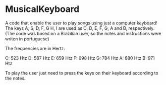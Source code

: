 # MusicalKeyboard
A code that enable the user to play songs using just a computer keyboard!
The keys A, S, D, F, G H, I are used as C, D, E, F, G, A and B, respectively. 
(The code was based on a Brazilian user, so the notes and instructions were writen in portuguese)

The frequencies are in Hertz:

C: 523 Htz
D: 587 Htz
E: 659 Htz
F: 698 Htz
G: 784 Htz
A: 880 Htz
B: 971 Htz

To play the user just need to press the keys on their keyboard according to the notes.
